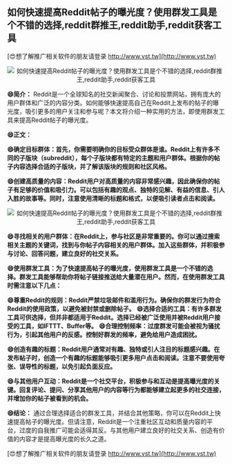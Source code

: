 ## **如何快速提高Reddit帖子的曝光度？使用群发工具是个不错的选择,reddit群推王,reddit助手,reddit获客工具**

[😍想了解推广相关软件的朋友请登录 http://www.vst.tw](http://www.vst.tw)

 <center><img src="https://vst.tw/MP4/tuiguang/png/6.png" alt="如何快速提高Reddit帖子的曝光度？使用群发工具是个不错的选择,reddit群推王,reddit助手,reddit获客工具"></center>

**😄简介：**
Reddit是一个全球知名的社交新闻聚合、讨论和投票网站，拥有庞大的用户群体和广泛的内容分类。如何能够快速提高自己在Reddit上发布的帖子的曝光度，吸引更多的用户关注和参与呢？本文将介绍一种实用的方法，即使用群发工具来提高Reddit帖子的曝光度。

**😄正文：**

**😄确定目标群体：首先，你需要明确你的目标受众群体是谁。Reddit上有许多不同的子版块（subreddit），每个子版块都有特定的主题和用户群体。根据你的帖子内容选择合适的子版块，并了解该版块的规则和社区风格。**

**😄创建高质量的内容：Reddit用户对高质量的内容非常感兴趣，因此确保你的帖子有足够的价值和吸引力。可以包括有趣的观点、独特的见解、有益的信息、引人入胜的故事等。同时，注意使用清晰的标题和格式，以便吸引读者点击和阅读。**

 <center><img src="https://vst.tw/MP4/tuiguang/png/0.png" alt="如何快速提高Reddit帖子的曝光度？使用群发工具是个不错的选择,reddit群推王,reddit助手,reddit获客工具"></center>

**😄寻找相关的用户群体：在Reddit上，参与社区是非常重要的。你可以通过搜索相关主题的关键词，找到与你帖子内容相关的用户群体。加入这些群体，并积极参与讨论、回答问题，建立良好的社交关系。**

**😄使用群发工具：为了快速提高帖子的曝光度，使用群发工具是一个不错的选择。群发工具能够帮助你将帖子链接推送给大量潜在用户。然而，在使用群发工具时需注意以下几点：**

**😄尊重Reddit的规则：Reddit严禁垃圾邮件和滥用行为。确保你的群发行为符合Reddit的使用政策，以避免被封禁或删除帖子。**
**😄选择合适的工具：有许多群发工具可供选择，但并非都适用于Reddit。选择已经被广泛使用并被Reddit用户接受的工具，如IFTTT、Buffer等。**
**😄合理控制频率：过度群发可能会被视为骚扰行为，引起其他用户的反感。控制好群发的频率，避免给用户造成困扰。**

**😄创造有趣的标题：Reddit用户通常对有趣、独特或引人注目的标题感兴趣。在发布帖子时，创造一个有趣的标题能够吸引更多用户点击和阅读。注意不要使用夸张、误导性的标题，以免引起负面反应。**

**😄与其他用户互动：Reddit是一个社交平台，积极参与和互动是提高曝光度的关键。回复评论、提问、分享其他用户的内容等行为都能够建立起更多的社交连接，并增加你的帖子被看到的机会。**

**😄结论：**
通过合理选择适合的群发工具，并结合其他策略，你可以在Reddit上快速提高帖子的曝光度。但请注意，Reddit是一个注重社区互动和质量内容的平台，过度的自我推广可能会适得其反。与其他用户建立良好的社交关系、创造有价值的内容才是提高曝光度的长久之道。

[😍想了解推广相关软件的朋友请登录 http://www.vst.tw](http://www.vst.tw)




